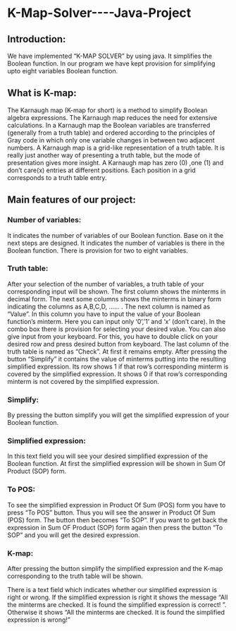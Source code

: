# K-Map-Solver----Java-Project

## Introduction:
We have implemented “K-MAP SOLVER” by using java. It simplifies the Boolean function. In our program we have kept provision for simplifying upto eight variables Boolean function.

## What is K-map:
The Karnaugh map (K-map for short) is a method to simplify Boolean algebra expressions. The Karnaugh map reduces the need for extensive calculations. In a Karnaugh map the Boolean variables are transferred (generally from a truth table) and ordered according to the principles of Gray code in which only one variable changes in between two adjacent numbers. 
A Karnaugh map is a grid-like representation of a truth table. It is really just another way of presenting a truth table, but the mode of presentation gives more insight. A Karnaugh map has zero (0) ,one (1) and don’t care(x)  entries at different positions. Each position in a grid corresponds to a truth table entry.



## Main features of our project:

### Number of variables:  
It indicates the number of variables of our Boolean function. Base on it the next steps are designed. It indicates the number of variables is there in the Boolean function. There is provision for two to eight variables. 

### Truth table: 
After your selection of the number of variables, a truth table of your corresponding input will be shown. The first column shows the minterms in decimal form. The next some columns shows the minterms in binary form indicating the columns as A,B,C,D, …… . The next column is named as “Value”. In this column you have to input the value of your Boolean function’s minterm. Here you can input only ‘0’,’1’ and ‘x’ (don’t care). In the combo box there is provision for selecting your desired value. You can also give input from your keyboard. For this, you have to double click on your desired row and press desired button from keyboard. The last column of the truth table is named as “Check”.  At first it remains empty. After pressing the button “Simplify” it contains the value of minterms putting into the resulting simplified expression. Its row shows 1 if that row’s corresponding minterm is covered by the simplified expression. It shows 0 if that row’s corresponding minterm is not covered by the simplified expression. 

###	Simplify:
 By pressing the button simplify you will get the simplified expression of your Boolean function. 

###	Simplified expression:
 In this text field you will see your desired simplified expression of the Boolean function. At first the simplified expression will be shown in Sum Of Product (SOP) form.

###	To POS: 
To see the simplified expression in Product Of Sum (POS) form you have to press “To POS” button. Thus you will see the answer in Product Of Sum (POS) form. The button then becomes “To SOP”. If you want to get back the expression in Sum OF Product (SOP) form again then press the button “To SOP” and you will get the desired expression.

###	K-map:
 After pressing the button simplify the simplified expression and the K-map corresponding to the truth table will be shown.

There is a text field which indicates whether our simplified expression is right or wrong. If the simplified expression is right it shows the message “All the minterms are checked. It is found the simplified expression is correct! ”. Otherwise it shows “All the minterms are checked. It is found the simplified expression is wrong!”



